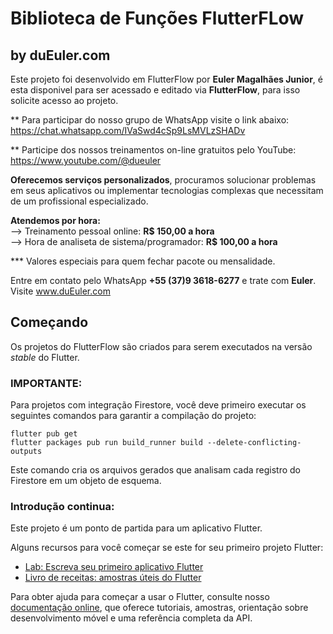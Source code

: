 # Biblioteca de Funções FlutterFLow
## by duEuler.com

Este projeto foi desenvolvido em FlutterFlow por <b>Euler Magalhães Junior</b>, é esta disponivel para ser acessado e editado via <b>FlutterFlow</b>, para isso solicite acesso ao projeto.

** Para participar do nosso grupo de WhatsApp visite o link abaixo:<br>
https://chat.whatsapp.com/IVaSwd4cSp9LsMVLzSHADv

** Participe dos nossos treinamentos on-line gratuitos pelo YouTube:<br>
https://www.youtube.com/@dueuler

<b>Oferecemos serviços personalizados</b>, procuramos solucionar problemas em seus aplicativos ou implementar tecnologias complexas que necessitam de um profissional especializado.

<b>Atendemos por hora:</b><br>
--> Treinamento pessoal online: <b>R$ 150,00 a hora</b><br>
--> Hora de analiseta de sistema/programador: <b>R$ 100,00 a hora</b><br>
   
   *** Valores especiais para quem fechar pacote ou mensalidade.

Entre em contato pelo WhatsApp <b>+55 (37)9 3618-6277</b> e trate com <b>Euler</b>.<br>
Visite <a href="https://www.dueuler.com">www.duEuler.com</a>

## Começando

Os projetos do FlutterFlow são criados para serem executados na versão _stable_ do Flutter.

### IMPORTANTE:

Para projetos com integração Firestore, você deve primeiro executar os seguintes comandos para garantir a compilação do projeto:

```
flutter pub get
flutter packages pub run build_runner build --delete-conflicting-outputs
```

Este comando cria os arquivos gerados que analisam cada registro do Firestore em um objeto de esquema.

### Introdução continua:

Este projeto é um ponto de partida para um aplicativo Flutter.

Alguns recursos para você começar se este for seu primeiro projeto Flutter:

- [Lab: Escreva seu primeiro aplicativo Flutter](https://flutter.dev/docs/get-started/codelab)
- [Livro de receitas: amostras úteis do Flutter](https://flutter.dev/docs/cookbook)

Para obter ajuda para começar a usar o Flutter, consulte nosso
[documentação online](https://flutter.dev/docs), que oferece tutoriais,
amostras, orientação sobre desenvolvimento móvel e uma referência completa da API.

